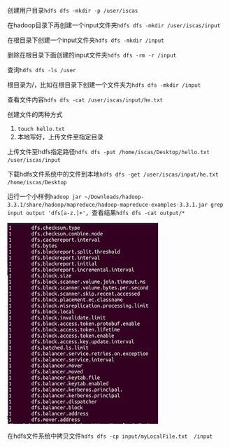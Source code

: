 创建用户目录`hdfs dfs -mkdir -p /user/iscas`

在hadoop目录下再创建一个input文件夹`hdfs dfs -mkdir /user/iscas/input`

在根目录下创建一个input文件夹`hdfs dfs -mkdir /input`

删除在根目录下面创建的input文件夹`hdfs dfs -rm -r /input`

查询`hdfs dfs -ls /user`

根目录为/，比如在根目录下创建一个文件夹为`hdfs dfs -mkdir /input` 

查看文件内容`hdfs dfs -cat /user/iscas/input/he.txt`

创建文件的两种方式

1. `touch hello.txt`
2. 本地写好，上传文件至指定目录

上传文件至hdfs指定路径`hdfs dfs -put /home/iscas/Desktop/hello.txt  /user/iscas/input`

下载hdfs文件系统中的文件到本地`hdfs dfs -get /user/iscas/input/he.txt /home/iscas/Desktop`

运行一个小样例`hadoop jar ~/Downloads/hadoop-3.3.1/share/hadoop/mapreduce/hadoop-mapreduce-examples-3.3.1.jar grep input output 'dfs[a-z.]+'`，查看结果`hdfs dfs -cat output/*`

![image-20211129195435609](https://raw.githubusercontent.com/liang636600/cloudImg/master/images/image-20211129195435609.png)

在hdfs文件系统中拷贝文件`hdfs dfs -cp input/myLocalFile.txt  /input`
